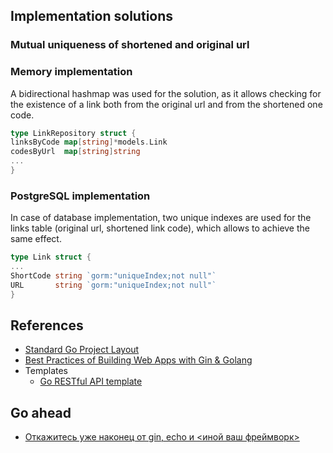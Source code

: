 ## Implementation solutions

### Mutual uniqueness of shortened and original url

### Memory implementation

A bidirectional hashmap was used for the solution, as it allows checking for the existence of a link both from the
original url and from the shortened one code.

```go
type LinkRepository struct {
linksByCode map[string]*models.Link
codesByUrl  map[string]string
...
}
```

### PostgreSQL implementation

In case of database implementation, two unique indexes are used for the links table (original url, shortened link code),
which allows to achieve the same effect.

```go
type Link struct {
...
ShortCode string `gorm:"uniqueIndex;not null"`
URL       string `gorm:"uniqueIndex;not null"`
}
```

## References

- [Standard Go Project Layout](https://github.com/golang-standards/project-layout/)
- [Best Practices of Building Web Apps with Gin & Golang](https://www.squash.io/optimizing-gin-in-golang-project-structuring-error-handling-and-testing/)
- Templates
    - [Go RESTful API template](https://github.com/gilcrest/diygoapi)

## Go ahead

- [Откажитесь уже наконец от gin, echo и <иной ваш фреймворк>](https://habr.com/ru/companies/ozonbank/articles/817381/)